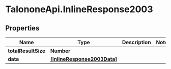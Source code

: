 # TalononeApi.InlineResponse2003

## Properties
Name | Type | Description | Notes
------------ | ------------- | ------------- | -------------
**totalResultSize** | **Number** |  | 
**data** | [**[InlineResponse2003Data]**](InlineResponse2003Data.md) |  | 


